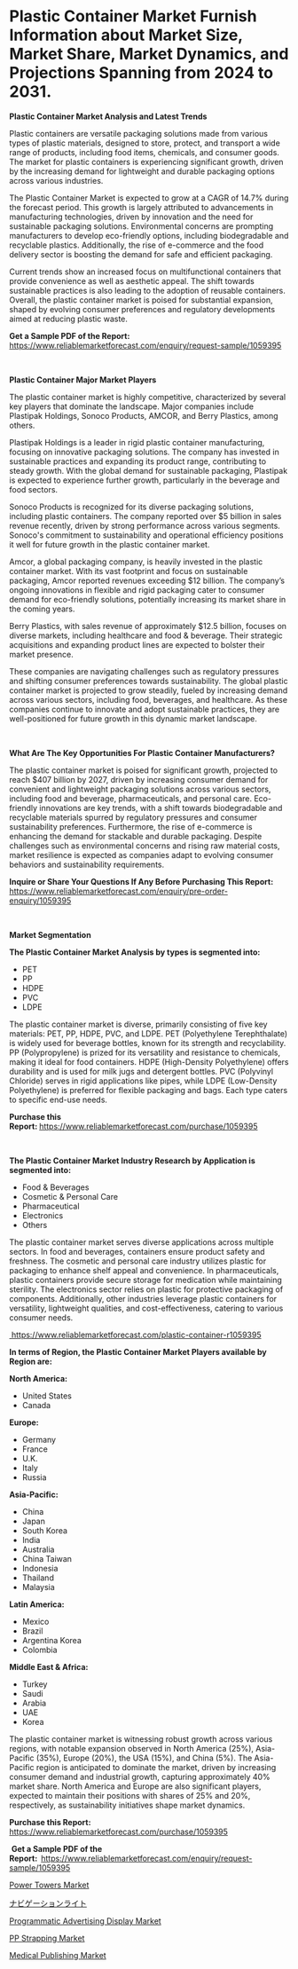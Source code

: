 <p><h1>Plastic Container Market Furnish Information about Market Size, Market Share, Market Dynamics, and Projections Spanning from 2024 to 2031.</h1></p><p><strong>Plastic Container Market Analysis and Latest Trends</strong></p>
<p><p>Plastic containers are versatile packaging solutions made from various types of plastic materials, designed to store, protect, and transport a wide range of products, including food items, chemicals, and consumer goods. The market for plastic containers is experiencing significant growth, driven by the increasing demand for lightweight and durable packaging options across various industries. </p><p>The Plastic Container Market is expected to grow at a CAGR of 14.7% during the forecast period. This growth is largely attributed to advancements in manufacturing technologies, driven by innovation and the need for sustainable packaging solutions. Environmental concerns are prompting manufacturers to develop eco-friendly options, including biodegradable and recyclable plastics. Additionally, the rise of e-commerce and the food delivery sector is boosting the demand for safe and efficient packaging.</p><p>Current trends show an increased focus on multifunctional containers that provide convenience as well as aesthetic appeal. The shift towards sustainable practices is also leading to the adoption of reusable containers. Overall, the plastic container market is poised for substantial expansion, shaped by evolving consumer preferences and regulatory developments aimed at reducing plastic waste.</p></p>
<p><strong>Get a Sample PDF of the Report:&nbsp;</strong> <a href="https://www.reliablemarketforecast.com/enquiry/request-sample/1059395?utm_campaign=1082&utm_medium=2&utm_source=Github&utm_content=ia&utm_term=15112024&utm_id=plastic-container">https://www.reliablemarketforecast.com/enquiry/request-sample/1059395</a></p>
<p>&nbsp;</p>
<p><strong>Plastic Container Major Market Players</strong></p>
<p><p>The plastic container market is highly competitive, characterized by several key players that dominate the landscape. Major companies include Plastipak Holdings, Sonoco Products, AMCOR, and Berry Plastics, among others. </p><p>Plastipak Holdings is a leader in rigid plastic container manufacturing, focusing on innovative packaging solutions. The company has invested in sustainable practices and expanding its product range, contributing to steady growth. With the global demand for sustainable packaging, Plastipak is expected to experience further growth, particularly in the beverage and food sectors.</p><p>Sonoco Products is recognized for its diverse packaging solutions, including plastic containers. The company reported over $5 billion in sales revenue recently, driven by strong performance across various segments. Sonoco's commitment to sustainability and operational efficiency positions it well for future growth in the plastic container market.</p><p>Amcor, a global packaging company, is heavily invested in the plastic container market. With its vast footprint and focus on sustainable packaging, Amcor reported revenues exceeding $12 billion. The company’s ongoing innovations in flexible and rigid packaging cater to consumer demand for eco-friendly solutions, potentially increasing its market share in the coming years.</p><p>Berry Plastics, with sales revenue of approximately $12.5 billion, focuses on diverse markets, including healthcare and food & beverage. Their strategic acquisitions and expanding product lines are expected to bolster their market presence.</p><p>These companies are navigating challenges such as regulatory pressures and shifting consumer preferences towards sustainability. The global plastic container market is projected to grow steadily, fueled by increasing demand across various sectors, including food, beverages, and healthcare. As these companies continue to innovate and adopt sustainable practices, they are well-positioned for future growth in this dynamic market landscape.</p></p>
<p>&nbsp;</p>
<p><strong>What Are The Key Opportunities For Plastic Container Manufacturers?</strong></p>
<p><p>The plastic container market is poised for significant growth, projected to reach $407 billion by 2027, driven by increasing consumer demand for convenient and lightweight packaging solutions across various sectors, including food and beverage, pharmaceuticals, and personal care. Eco-friendly innovations are key trends, with a shift towards biodegradable and recyclable materials spurred by regulatory pressures and consumer sustainability preferences. Furthermore, the rise of e-commerce is enhancing the demand for stackable and durable packaging. Despite challenges such as environmental concerns and rising raw material costs, market resilience is expected as companies adapt to evolving consumer behaviors and sustainability requirements.</p></p>
<p><strong>Inquire or Share Your Questions If Any Before Purchasing This Report:</strong> <a href="https://www.reliablemarketforecast.com/enquiry/pre-order-enquiry/1059395?utm_campaign=1082&utm_medium=2&utm_source=Github&utm_content=ia&utm_term=15112024&utm_id=plastic-container">https://www.reliablemarketforecast.com/enquiry/pre-order-enquiry/1059395</a></p>
<p>&nbsp;</p>
<p><strong>Market Segmentation</strong></p>
<p><strong>The Plastic Container Market Analysis by types is segmented into:</strong></p>
<p><ul><li>PET</li><li>PP</li><li>HDPE</li><li>PVC</li><li>LDPE</li></ul></p>
<p><p>The plastic container market is diverse, primarily consisting of five key materials: PET, PP, HDPE, PVC, and LDPE. PET (Polyethylene Terephthalate) is widely used for beverage bottles, known for its strength and recyclability. PP (Polypropylene) is prized for its versatility and resistance to chemicals, making it ideal for food containers. HDPE (High-Density Polyethylene) offers durability and is used for milk jugs and detergent bottles. PVC (Polyvinyl Chloride) serves in rigid applications like pipes, while LDPE (Low-Density Polyethylene) is preferred for flexible packaging and bags. Each type caters to specific end-use needs.</p></p>
<p><strong>Purchase this Report:&nbsp;</strong><a href="https://www.reliablemarketforecast.com/purchase/1059395?utm_campaign=1082&utm_medium=2&utm_source=Github&utm_content=ia&utm_term=15112024&utm_id=plastic-container">https://www.reliablemarketforecast.com/purchase/1059395</a></p>
<p>&nbsp;</p>
<p><strong>The Plastic Container Market Industry Research by Application is segmented into:</strong></p>
<p><ul><li>Food & Beverages</li><li>Cosmetic & Personal Care</li><li>Pharmaceutical</li><li>Electronics</li><li>Others</li></ul></p>
<p><p>The plastic container market serves diverse applications across multiple sectors. In food and beverages, containers ensure product safety and freshness. The cosmetic and personal care industry utilizes plastic for packaging to enhance shelf appeal and convenience. In pharmaceuticals, plastic containers provide secure storage for medication while maintaining sterility. The electronics sector relies on plastic for protective packaging of components. Additionally, other industries leverage plastic containers for versatility, lightweight qualities, and cost-effectiveness, catering to various consumer needs.</p></p>
<p><a href="https://www.reliablemarketforecast.com/plastic-container-r1059395?utm_campaign=1082&utm_medium=2&utm_source=Github&utm_content=ia&utm_term=15112024&utm_id=plastic-container">&nbsp;https://www.reliablemarketforecast.com/plastic-container-r1059395</a></p>
<p><strong>In terms of Region, the Plastic Container Market Players available by Region are:</strong></p>
<p>
    <p> <strong> North America: </strong>
        <ul>
            <li>United States</li>
            <li>Canada</li>
        </ul>
        </p> 
    <p> <strong> Europe: </strong>
        <ul>
            <li>Germany</li>
            <li>France</li>
            <li>U.K.</li>
            <li>Italy</li>
            <li>Russia</li>
        </ul>
        </p> 
    <p> <strong> Asia-Pacific: </strong>
        <ul>
            <li>China</li>
            <li>Japan</li>
            <li>South Korea</li>
            <li>India</li>
            <li>Australia</li>
            <li>China Taiwan</li>
            <li>Indonesia</li>
            <li>Thailand</li>
            <li>Malaysia</li>
        </ul>
        </p> 
    <p> <strong> Latin America: </strong>
        <ul>
            <li>Mexico</li>
            <li>Brazil</li>
            <li>Argentina Korea</li>
            <li>Colombia</li>
        </ul>
        </p> 
    <p> <strong> Middle East & Africa: </strong>
        <ul>
            <li>Turkey</li>
            <li>Saudi</li>
            <li>Arabia</li>
            <li>UAE</li>
            <li>Korea</li>
        </ul>
    </p>
    </p>
<p><p>The plastic container market is witnessing robust growth across various regions, with notable expansion observed in North America (25%), Asia-Pacific (35%), Europe (20%), the USA (15%), and China (5%). The Asia-Pacific region is anticipated to dominate the market, driven by increasing consumer demand and industrial growth, capturing approximately 40% market share. North America and Europe are also significant players, expected to maintain their positions with shares of 25% and 20%, respectively, as sustainability initiatives shape market dynamics.</p></p>
<p><strong>Purchase this Report: </strong><a href="https://www.reliablemarketforecast.com/purchase/1059395?utm_campaign=1082&utm_medium=2&utm_source=Github&utm_content=ia&utm_term=15112024&utm_id=plastic-container">https://www.reliablemarketforecast.com/purchase/1059395</a></p>
<p>&nbsp;<strong>Get a Sample PDF of the Report:&nbsp;&nbsp;</strong><a href="https://www.reliablemarketforecast.com/enquiry/request-sample/1059395?utm_campaign=1082&utm_medium=2&utm_source=Github&utm_content=ia&utm_term=15112024&utm_id=plastic-container">https://www.reliablemarketforecast.com/enquiry/request-sample/1059395</a></p>
<p><strong></strong></p>
<p><p><a href="https://www.linkedin.com/pulse/power-towers-market-shifts-strategic-analysis-2024-2031-gqpke?utm_campaign=1082&utm_medium=2&utm_source=Github&utm_content=ia&utm_term=15112024&utm_id=plastic-container">Power Towers Market</a></p><p><a href="https://github.com/lababdou/Market-Research-Report-List-6/blob/main/206320224116.md?utm_campaign=1082&utm_medium=2&utm_source=Github&utm_content=ia&utm_term=15112024&utm_id=plastic-container">ナビゲーションライト</a></p><p><a href="https://issuu.com/reportprime-2/docs/programmatic-advertising-display-ma_1eff9444c5a097?utm_campaign=1082&utm_medium=2&utm_source=Github&utm_content=ia&utm_term=15112024&utm_id=plastic-container">Programmatic Advertising Display Market</a></p><p><a href="https://www.linkedin.com/pulse/trends-global-pp-strapping-market-forecast-analysis-2024-2031-0ib9e?utm_campaign=1082&utm_medium=2&utm_source=Github&utm_content=ia&utm_term=15112024&utm_id=plastic-container">PP Strapping Market</a></p><p><a href="https://issuu.com/reportprime-2/docs/medical-publishing-market-size-2030_9ce8fe37685b30?utm_campaign=1082&utm_medium=2&utm_source=Github&utm_content=ia&utm_term=15112024&utm_id=plastic-container">Medical Publishing Market</a></p></p>